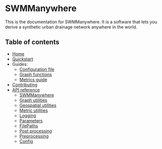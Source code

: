 # SWMManywhere

This is the documentation for SWMManywhere. It is a software that lets you
derive a synthetic urban drainage network anywhere in the world.

## Table of contents
<!-- markdownlint-disable MD007 -->
- [Home](index.md)
- [Quickstart](quickstart.md)
- Guides:
    - [Configuration file](config_guide.md)
    - [Graph functions](graphfcns_guide.md)
    - [Metrics guide](metrics_guide.md)
- [Contributing](CONTRIBUTING.md)
- [API reference](reference-overview.md)
    - [SWMManywhere](reference.md)
    - [Graph utilities](reference-graph-utilities.md)
    - [Geospatial utilities](reference-geospatial-utilities.md)
    - [Metric utilities](reference-metric-utilities.md)
    - [Logging](reference-logging.md)
    - [Parameters](reference-parameters.md)
    - [FilePaths](reference-filepaths.md)
    - [Post processing](reference-post-processing.md)
    - [Preprocessing](reference-preprocessing.md)
    - [Config](reference-defs.md)
<!---  - [Coverage report](coverage.md)--->